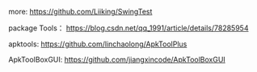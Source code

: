 
more:
https://github.com/Liiking/SwingTest

package Tools：
https://blog.csdn.net/qq_1991/article/details/78285954

apktools:
https://github.com/linchaolong/ApkToolPlus

ApkToolBoxGUI:
https://github.com/jiangxincode/ApkToolBoxGUI